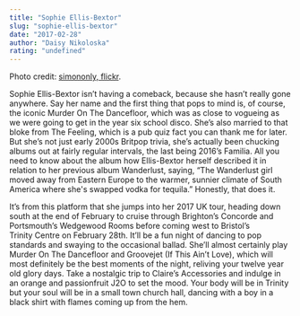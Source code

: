 ```yaml
---
title: "Sophie Ellis-Bextor"
slug: "sophie-ellis-bextor"
date: "2017-02-28"
author: "Daisy Nikoloska"
rating: "undefined"
---
```


Photo credit: [simononly, flickr](https://www.flickr.com/photos/simononly/8225725450/sizes/o/in/photostream/).

Sophie Ellis-Bextor isn’t having a comeback, because she hasn’t really gone anywhere. Say her name and the first thing that pops to mind is, of course, the iconic Murder On The Dancefloor, which was as close to vogueing as we were going to get in the year six school disco. She’s also married to that bloke from The Feeling, which is a pub quiz fact you can thank me for later. But she’s not just early 2000s Britpop trivia, she’s actually been chucking albums out at fairly regular intervals, the last being 2016’s Familia. All you need to know about the album how Ellis-Bextor herself described it in relation to her previous album Wanderlust, saying, “The Wanderlust girl moved away from Eastern Europe to the warmer, sunnier climate of South America where she's swapped vodka for tequila.” Honestly, that does it.

It’s from this platform that she jumps into her 2017 UK tour, heading down south at the end of February to cruise through Brighton’s Concorde and Portsmouth’s Wedgewood Rooms before coming west to Bristol’s Trinity Centre on February 28th. It’ll be a fun night of dancing to pop standards and swaying to the occasional ballad. She’ll almost certainly play Murder On The Dancefloor and Groovejet (If This Ain’t Love), which will most definitely be the best moments of the night, reliving your twelve year old glory days. Take a nostalgic trip to Claire’s Accessories and indulge in an orange and passionfruit J2O to set the mood. Your body will be in Trinity but your soul will be in a small town church hall, dancing with a boy in a black shirt with flames coming up from the hem.
